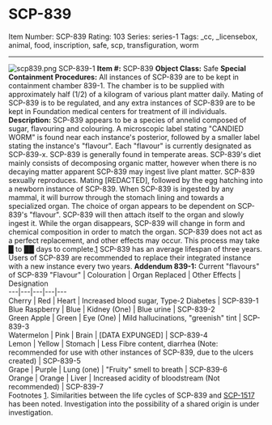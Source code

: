 # SCP-839
Item Number: SCP-839
Rating: 103
Series: series-1
Tags: _cc, _licensebox, animal, food, inscription, safe, scp, transfiguration, worm

---

![scp839.png](https://scp-wiki.wdfiles.com/local--files/scp-839/scp839.png)
SCP-839-1
**Item #:** SCP-839
**Object Class:** Safe
**Special Containment Procedures:** All instances of SCP-839 are to be kept in containment chamber 839-1. The chamber is to be supplied with approximately half (1/2) of a kilogram of various plant matter daily. Mating of SCP-839 is to be regulated, and any extra instances of SCP-839 are to be kept in Foundation medical centers for treatment of ill individuals.
**Description:** SCP-839 appears to be a species of annelid composed of sugar, flavouring and colouring. A microscopic label stating "CANDIED WORM" is found near each instance's posterior, followed by a smaller label stating the instance's "flavour". Each "flavour" is currently designated as SCP-839-x.
SCP-839 is generally found in temperate areas. SCP-839's diet mainly consists of decomposing organic matter, however when there is no decaying matter apparent SCP-839 may ingest live plant matter. SCP-839 sexually reproduces. Mating [REDACTED], followed by the egg hatching into a newborn instance of SCP-839.
When SCP-839 is ingested by any mammal, it will burrow through the stomach lining and towards a specialized organ. The choice of organ appears to be dependent on SCP-839's "flavour". SCP-839 will then attach itself to the organ and slowly ingest it. While the organ disappears, SCP-839 will change in form and chemical composition in order to match the organ. SCP-839 does not act as a perfect replacement, and other effects may occur. This process may take █ to ██ days to complete.[1](javascript:;)
SCP-839 has an average lifespan of three years. Users of SCP-839 are recommended to replace their integrated instance with a new instance every two years.
**Addendum 839-1:** Current "flavours" of SCP-839
"Flavour" | Colouration | Organ Replaced | Other Effects | Designation  
---|---|---|---|---  
Cherry | Red | Heart | Increased blood sugar, Type-2 Diabetes | SCP-839-1  
Blue Raspberry | Blue | Kidney (One) | Blue urine | SCP-839-2  
Green Apple | Green | Eye (One) | Mild hallucinations, "greenish" tint | SCP-839-3  
Watermelon | Pink | Brain | [DATA EXPUNGED] | SCP-839-4  
Lemon | Yellow | Stomach | Less Fibre content, diarrhea (Note: recommended for use with other instances of SCP-839, due to the ulcers created) | SCP-839-5  
Grape | Purple | Lung (one) | "Fruity" smell to breath | SCP-839-6  
Orange | Orange | Liver | Increased acidity of bloodstream (Not recommended) | SCP-839-7  
Footnotes
[1](javascript:;). Similarities between the life cycles of SCP-839 and [SCP-1517](/scp-1517) has been noted. Investigation into the possibility of a shared origin is under investigation.